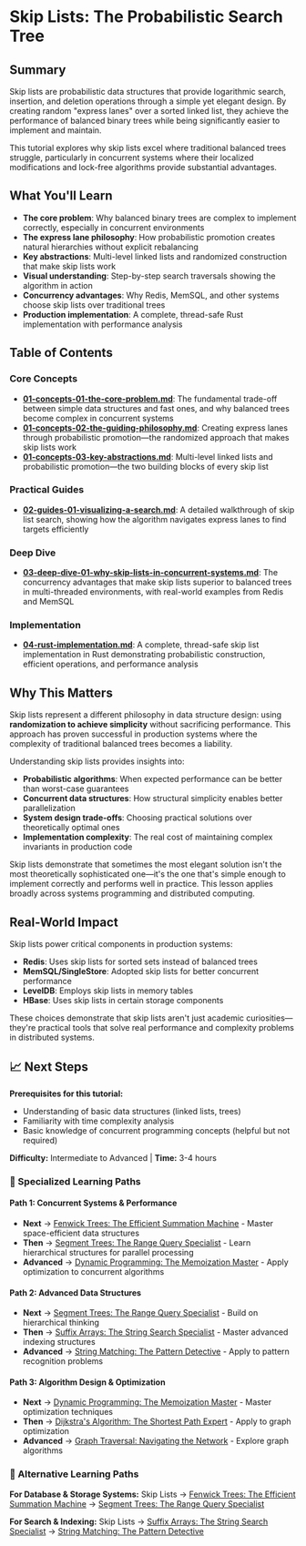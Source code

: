 # Skip Lists: The Probabilistic Search Tree

## Summary

Skip lists are probabilistic data structures that provide logarithmic search, insertion, and deletion operations through a simple yet elegant design. By creating random "express lanes" over a sorted linked list, they achieve the performance of balanced binary trees while being significantly easier to implement and maintain.

This tutorial explores why skip lists excel where traditional balanced trees struggle, particularly in concurrent systems where their localized modifications and lock-free algorithms provide substantial advantages.

## What You'll Learn

- **The core problem**: Why balanced binary trees are complex to implement correctly, especially in concurrent environments
- **The express lane philosophy**: How probabilistic promotion creates natural hierarchies without explicit rebalancing
- **Key abstractions**: Multi-level linked lists and randomized construction that make skip lists work
- **Visual understanding**: Step-by-step search traversals showing the algorithm in action
- **Concurrency advantages**: Why Redis, MemSQL, and other systems choose skip lists over traditional trees
- **Production implementation**: A complete, thread-safe Rust implementation with performance analysis

## Table of Contents

### Core Concepts
- **[01-concepts-01-the-core-problem.md](01-concepts-01-the-core-problem.md)**: The fundamental trade-off between simple data structures and fast ones, and why balanced trees become complex in concurrent systems
- **[01-concepts-02-the-guiding-philosophy.md](01-concepts-02-the-guiding-philosophy.md)**: Creating express lanes through probabilistic promotion—the randomized approach that makes skip lists work
- **[01-concepts-03-key-abstractions.md](01-concepts-03-key-abstractions.md)**: Multi-level linked lists and probabilistic promotion—the two building blocks of every skip list

### Practical Guides  
- **[02-guides-01-visualizing-a-search.md](02-guides-01-visualizing-a-search.md)**: A detailed walkthrough of skip list search, showing how the algorithm navigates express lanes to find targets efficiently

### Deep Dive
- **[03-deep-dive-01-why-skip-lists-in-concurrent-systems.md](03-deep-dive-01-why-skip-lists-in-concurrent-systems.md)**: The concurrency advantages that make skip lists superior to balanced trees in multi-threaded environments, with real-world examples from Redis and MemSQL

### Implementation
- **[04-rust-implementation.md](04-rust-implementation.md)**: A complete, thread-safe skip list implementation in Rust demonstrating probabilistic construction, efficient operations, and performance analysis

## Why This Matters

Skip lists represent a different philosophy in data structure design: using **randomization to achieve simplicity** without sacrificing performance. This approach has proven successful in production systems where the complexity of traditional balanced trees becomes a liability.

Understanding skip lists provides insights into:
- **Probabilistic algorithms**: When expected performance can be better than worst-case guarantees
- **Concurrent data structures**: How structural simplicity enables better parallelization
- **System design trade-offs**: Choosing practical solutions over theoretically optimal ones
- **Implementation complexity**: The real cost of maintaining complex invariants in production code

Skip lists demonstrate that sometimes the most elegant solution isn't the most theoretically sophisticated one—it's the one that's simple enough to implement correctly and performs well in practice. This lesson applies broadly across systems programming and distributed computing.

## Real-World Impact

Skip lists power critical components in production systems:
- **Redis**: Uses skip lists for sorted sets instead of balanced trees
- **MemSQL/SingleStore**: Adopted skip lists for better concurrent performance  
- **LevelDB**: Employs skip lists in memory tables
- **HBase**: Uses skip lists in certain storage components

These choices demonstrate that skip lists aren't just academic curiosities—they're practical tools that solve real performance and complexity problems in distributed systems.

## 📈 Next Steps

**Prerequisites for this tutorial:**
- Understanding of basic data structures (linked lists, trees)
- Familiarity with time complexity analysis
- Basic knowledge of concurrent programming concepts (helpful but not required)

**Difficulty:** Intermediate to Advanced | **Time:** 3-4 hours

### 🎯 Specialized Learning Paths

#### **Path 1: Concurrent Systems & Performance**
- **Next** → [Fenwick Trees: The Efficient Summation Machine](../fenwick-trees-the-efficient-summation-machine/README.md) - Master space-efficient data structures
- **Then** → [Segment Trees: The Range Query Specialist](../segment-trees-the-range-query-specialist/README.md) - Learn hierarchical structures for parallel processing
- **Advanced** → [Dynamic Programming: The Memoization Master](../dynamic-programming-the-memoization-master/README.md) - Apply optimization to concurrent algorithms

#### **Path 2: Advanced Data Structures**
- **Next** → [Segment Trees: The Range Query Specialist](../segment-trees-the-range-query-specialist/README.md) - Build on hierarchical thinking
- **Then** → [Suffix Arrays: The String Search Specialist](../suffix-arrays-the-string-search-specialist/README.md) - Master advanced indexing structures
- **Advanced** → [String Matching: The Pattern Detective](../string-matching-the-pattern-detective/README.md) - Apply to pattern recognition problems

#### **Path 3: Algorithm Design & Optimization**
- **Next** → [Dynamic Programming: The Memoization Master](../dynamic-programming-the-memoization-master/README.md) - Master optimization techniques
- **Then** → [Dijkstra's Algorithm: The Shortest Path Expert](../dijkstras-algorithm-the-shortest-path-expert/README.md) - Apply to graph optimization
- **Advanced** → [Graph Traversal: Navigating the Network](../graph-traversal-navigating-the-network/README.md) - Explore graph algorithms

### 🔄 Alternative Learning Paths

**For Database & Storage Systems:**
Skip Lists → [Fenwick Trees: The Efficient Summation Machine](../fenwick-trees-the-efficient-summation-machine/README.md) → [Segment Trees: The Range Query Specialist](../segment-trees-the-range-query-specialist/README.md)

**For Search & Indexing:**
Skip Lists → [Suffix Arrays: The String Search Specialist](../suffix-arrays-the-string-search-specialist/README.md) → [String Matching: The Pattern Detective](../string-matching-the-pattern-detective/README.md)